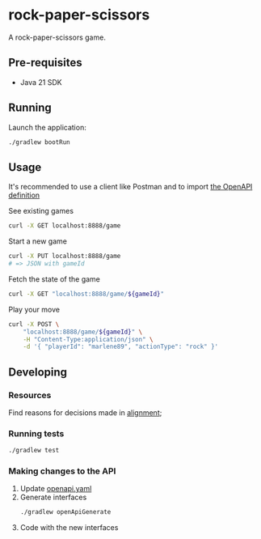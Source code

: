 # rock-paper-scissors

A rock-paper-scissors game.

## Pre-requisites

* Java 21 SDK

## Running

Launch the application:
```bash
./gradlew bootRun
```

## Usage

It's recommended to use a client like Postman and to import [the OpenAPI definition](./src/main/resources/openapi.yaml)

See existing games

```bash
curl -X GET localhost:8888/game
```

Start a new game

```bash
curl -X PUT localhost:8888/game
# => JSON with gameId
```

Fetch the state of the game

```bash
curl -X GET "localhost:8888/game/${gameId}"
```

Play your move

```bash
curl -X POST \
    "localhost:8888/game/${gameId}" \
    -H "Content-Type:application/json" \
    -d '{ "playerId": "marlene89", "actionType": "rock" }'
```


## Developing

### Resources

Find reasons for decisions made in [alignment](./docs/alignment.md);

### Running tests

```bash
./gradlew test
```

### Making changes to the API

1. Update [openapi.yaml](./src/main/resources/openapi.yaml)
2. Generate interfaces
    ```bash
    ./gradlew openApiGenerate
    ```
3. Code with the new interfaces